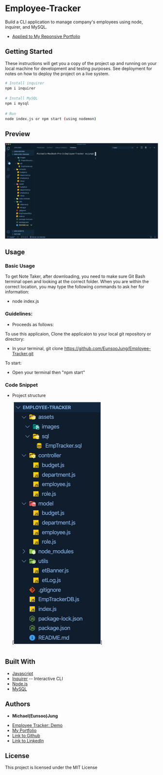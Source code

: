# Employee-Tracker

Build a CLI application to manage company's employees using node, inquirer, and MySQL.

- [Applied to My Reponsive Portfolio](https://eunsoojung.github.io/Responsive-Portfolio/portfolio.html)

## Getting Started

These instructions will get you a copy of the project up and running on your local machine for development and testing purposes. See deployment for notes on how to deploy the project on a live system.

```bash
# Install inquirer
npm i inquirer

# Install MySQL
npm i mysql

# Run
node index.js or npm start (using nodemon)
```

## Preview

[![Employee-Tracker](https://github.com/EunsooJung/Employee-Tracker/blob/master/assets/images/Emp-Tracker-Demo.gif)](https://github.com/EunsooJung/Employee-Tracker/blob/master/assets/images/Emp-Tracker-Demo.gif)

## Usage

### Basic Usage

To get Note Taker, after downloading, you need to make sure Git Bash terminal open and looking at the correct folder. When you are within the correct location, you may type the following commands to ask her for information:

- node index.js

### Guidelines:

- Proceeds as follows:

To use this applicaion, Clone the applicaion to your local git repository or directory:

- In your terminal, git clone https://github.com/EunsooJung/Employee-Tracker.git

To start:

- Open your terminal then "npm start"

### Code Snippet

- Project structure

  [![Employee Tracker](https://github.com/EunsooJung/Employee-Tracker/blob/master/assets/images/ProjectStructure.png)]

```javascript
```

## Built With

- [Javascript](https://developer.mozilla.org/en-US/docs/Web/JavaScript)
- [Inquirer](https://www.npmjs.com/package/inquirer) -- Interactive CLI
- [Node.js](https://nodejs.org/en/)
- [MySQL](https://www.npmjs.com/package/mysql)

## Authors

- **Michael(Eunsoo)Jung**

* [Employee Tracker: Demo](https://github.com/EunsooJung/Employee-Tracker)
* [My Portfolio](https://eunsoojung.github.io/Responsive-Portfolio/portfolio.html)
* [Link to Github](https://github.com/EunsooJung/Employee-Tracker)
* [Link to LinkedIn](www.linkedin.com/in/eun-soo-jung/)

## License

This project is licensed under the MIT License
